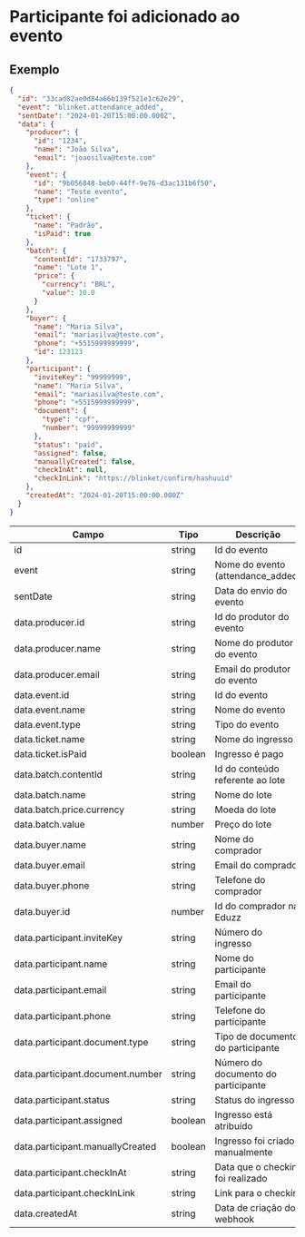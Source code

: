 # Participante foi adicionado ao evento

## Exemplo

```json
{
  "id": "33cad82ae0d84a66b139f521e1c62e29",
  "event": "blinket.attendance_added",
  "sentDate": "2024-01-20T15:00:00.000Z",
  "data": {
    "producer": {
      "id": "1234",
      "name": "João Silva",
      "email": "joaosilva@teste.com"
    },
    "event": {
      "id": "9b056848-beb0-44ff-9e76-d3ac131b6f50",
      "name": "Teste evento",
      "type": "online"
    },
    "ticket": {
      "name": "Padrão",
      "isPaid": true
    },
    "batch": {
      "contentId": "1733797",
      "name": "Lote 1",
      "price": {
        "currency": "BRL",
        "value": 10.0
      }
    },
    "buyer": {
      "name": "Maria Silva",
      "email": "mariasilva@teste.com",
      "phone": "+5515999999999",
      "id": 123123
    },
    "participant": {
      "inviteKey": "99999999",
      "name": "Maria Silva",
      "email": "mariasilva@teste.com",
      "phone": "+5515999999999",
      "document": {
        "type": "cpf",
        "number": "99999999999"
      },
      "status": "paid",
      "assigned": false,
      "manuallyCreated": false,
      "checkInAt": null,
      "checkInLink": "https://blinket/confirm/hashuuid"
    },
    "createdAt": "2024-01-20T15:00:00.000Z"
  }
}
```

| Campo                            | Tipo    | Descrição                           |
| -------------------------------- | ------- | ----------------------------------- |
| id                               | string  | Id do evento                        |
| event                            | string  | Nome do evento (attendance_added)   |
| sentDate                         | string  | Data do envio do evento             |
| data.producer.id                 | string  | Id do produtor do evento            |
| data.producer.name               | string  | Nome do produtor do evento          |
| data.producer.email              | string  | Email do produtor do evento         |
| data.event.id                    | string  | Id do evento                        |
| data.event.name                  | string  | Nome do evento                      |
| data.event.type                  | string  | Tipo do evento                      |
| data.ticket.name                 | string  | Nome do ingresso                    |
| data.ticket.isPaid               | boolean | Ingresso é pago                     |
| data.batch.contentId             | string  | Id do conteúdo referente ao lote    |
| data.batch.name                  | string  | Nome do lote                        |
| data.batch.price.currency        | string  | Moeda do lote                       |
| data.batch.value                 | number  | Preço do lote                       |
| data.buyer.name                  | string  | Nome do comprador                   |
| data.buyer.email                 | string  | Email do comprador                  |
| data.buyer.phone                 | string  | Telefone do comprador               |
| data.buyer.id                    | number  | Id do comprador na Eduzz            |
| data.participant.inviteKey       | string  | Número do ingresso                  |
| data.participant.name            | string  | Nome do participante                |
| data.participant.email           | string  | Email do participante               |
| data.participant.phone           | string  | Telefone do participante            |
| data.participant.document.type   | string  | Tipo de documento do participante   |
| data.participant.document.number | string  | Número do documento do participante |
| data.participant.status          | string  | Status do ingresso                  |
| data.participant.assigned        | boolean | Ingresso está atribuído             |
| data.participant.manuallyCreated | boolean | Ingresso foi criado manualmente     |
| data.participant.checkInAt       | string  | Data que o checkin foi realizado    |
| data.participant.checkInLink     | string  | Link para o checkin                 |
| data.createdAt                   | string  | Data de criação do webhook          |
